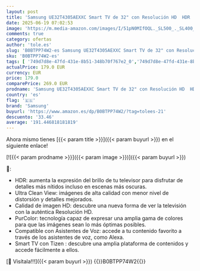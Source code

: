 ```yaml
---
layout: post
title: 'Samsung UE32T4305AEXXC Smart TV de 32" con Resolución HD  HDR  PurColor  Ultra Clean View y Compatible con Asistentes de Voz  Alexa '
date: 2025-06-19 07:02:53
image: 'https://m.media-amazon.com/images/I/51pN0MIfOQL._SL500_._SL400_.jpg'
comments: true
category: ofertas
author: 'tole.es'
slug: 'B0BTPP74W2-es Samsung UE32T4305AEXXC Smart TV de 32" con Resolución HD...'
sku: 'B0BTPP74W2-es'
tags: [ '749d7d8e-47fd-431e-8b51-348b70f767e2_0','749d7d8e-47fd-431e-8b51-348b70f767e2_6901','749d7d8e-47fd-431e-8b51-348b70f767e2_9001','Arborist Merchandising Root','Electrónica','Self Service','Servicios Heavy and Bulky','Special Features Stores','TV < 43"','TV, vídeo y home cinema','Televisores','Top Brands Tech Selection','Top Brands Tech TVs','samsung','smart','tv','🇪🇸', ]
actualPrice: 179.0 EUR
currency: EUR
price: 179.0
comparePrice: 269.0 EUR
prodname: 'Samsung UE32T4305AEXXC Smart TV de 32" con Resolución HD  HDR  PurColor  Ultra Clean View y Compatible con Asistentes de Voz  Alexa '
country: 'es'
flag: '🇪🇸'
brand: 'Samsung'
buyurl: 'https://www.amazon.es/dp/B0BTPP74W2/?tag=tolees-21'
descuento: '33.46'
average: '191.446818181819'
---
```


Ahora mismo tienes [{{< param title >}}]({{< param buyurl >}}) en el siguiente enlace!

[![{{< param prodname >}}]({{< param image >}})]({{< param buyurl >}})

🔎:

- HDR: aumenta la expresión del brillo de tu televisor para disfrutar de detalles más nítidos incluso en escenas más oscuras.
- Ultra Clean View: imágenes de alta calidad con menor nivel de distorsión y detalles mejorados.
- Calidad de imagen HD: descubre una nueva forma de ver la televisión con la auténtica Resolución HD.
- PurColor: tecnología capaz de expresar una amplia gama de colores para que las imágenes sean lo más óptimas posibles.
- Compatible con Asistentes de Voz: accede a tu contenido favorito a través de los asistentes de voz, como Alexa.
- Smart TV con Tizen : descubre una amplia plataforma de contenidos y accede fácilmente a ellos.

[🛒 Visítala!!!]({{< param buyurl >}})
{{<world>}}B0BTPP74W2{{</world>}}
